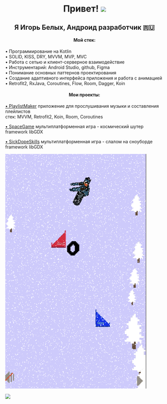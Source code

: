 <h1 align="center">Привет!
<img src="https://github.com/blackcater/blackcater/raw/main/images/Hi.gif" height="32"/></h1>
<h2 align="center">Я Игорь Белых, Андроид разработчик 🇷🇺</h2>
<h4 align="center">Мой стек:</h4>

<p>• Программирование на Kotlin <br>• SOLID, KISS, DRY, MVVM, MVP, MVC <br>• Работа с сетью и клиент-серверное взаимодействие <br>• Инструментарий: Android Studio, github, Figma <br>• Понимание основных паттернов проектирования <br>• Создание адаптивного интерфейса приложения и работа с анимацией <br>• Retrofit2, RxJava, Coroutines, Flow, Room, Dagger, Koin</p> 

<h4 align="center">Мои проекты:</h4>

<a align="center" href="https://github.com/mvrlrd/PlaylistMaker-YP" target="_blank">• PlaylistMaker</a>    <a target="_blank">приложение для прослушивания музыки и составления плейлистов </a><br> 
   стек:
    <body target="_blank"> MVVM, Retrofit2, Koin, Room, Coroutines</body>

<a href="https://github.com/mvrlrd/SpaceGameGB2" target="_blank">• SpaceGame</a>    мультиплатформенная игра - космический шутер
framework libGDX

<a href="https://github.com/mvrlrd/sickdopeskills" target="_blank">• SickDopeSkills</a>    мультиплатформенная игра - слалом на сноуборде
framework libGDX

<img src="https://github.com/mvrlrd/mvrlrd/blob/main/Снимок%20экрана%202023-07-05%20в%2019.59.49.png">
 
![](https://github-profile-summary-cards.vercel.app/api/cards/profile-details?username=mvrlrd&theme=solarized_dark)
<!--
**mvrlrd/mvrlrd** is a ✨ _special_ ✨ repository because its `README.md` (this file) appears on your GitHub profile.

Here are some ideas to get you started:

- 🔭 I’m currently working on ...
- 🌱 I’m currently learning ...
- 👯 I’m looking to collaborate on ...
- 🤔 I’m looking for help with ...
- 💬 Ask me about ...
- 📫 How to reach me: ...
- 😄 Pronouns: ...
- ⚡ Fun fact: ...
-->
